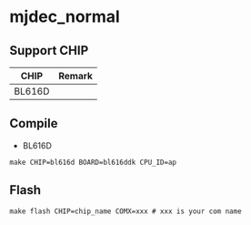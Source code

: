 # mjdec_normal


## Support CHIP

|      CHIP        | Remark |
|:----------------:|:------:|
|BL616D            |        |

## Compile

- BL616D

```
make CHIP=bl616d BOARD=bl616ddk CPU_ID=ap
```

## Flash

```
make flash CHIP=chip_name COMX=xxx # xxx is your com name
```